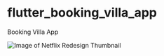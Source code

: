 # flutter_booking_villa_app

Booking Villa App

![Image of Netflix Redesign Thumbnail](https://github.com/ProtorixDev/images/blob/master/Booking_Thumbnail.jpg)
